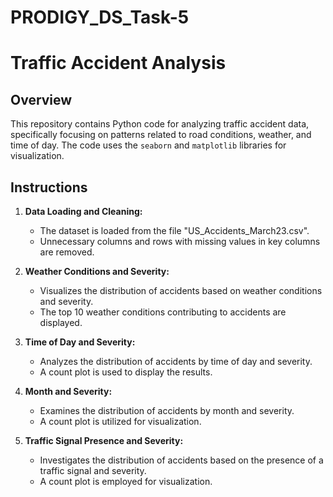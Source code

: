 # PRODIGY_DS_Task-5
# Traffic Accident Analysis

## Overview

This repository contains Python code for analyzing traffic accident data, specifically focusing on patterns related to road conditions, weather, and time of day. The code uses the `seaborn` and `matplotlib` libraries for visualization.

## Instructions

1. **Data Loading and Cleaning:**
   - The dataset is loaded from the file "US_Accidents_March23.csv".
   - Unnecessary columns and rows with missing values in key columns are removed.

2. **Weather Conditions and Severity:**
   - Visualizes the distribution of accidents based on weather conditions and severity.
   - The top 10 weather conditions contributing to accidents are displayed.

3. **Time of Day and Severity:**
   - Analyzes the distribution of accidents by time of day and severity.
   - A count plot is used to display the results.

4. **Month and Severity:**
   - Examines the distribution of accidents by month and severity.
   - A count plot is utilized for visualization.

5. **Traffic Signal Presence and Severity:**
   - Investigates the distribution of accidents based on the presence of a traffic signal and severity.
   - A count plot is employed for visualization.
